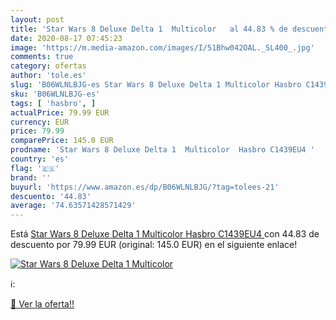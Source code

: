 ```yaml
---
layout: post
title: 'Star Wars 8 Deluxe Delta 1  Multicolor   al 44.83 % de descuento'
date: 2020-08-17 07:45:23
image: 'https://m.media-amazon.com/images/I/51Bhw042OAL._SL400_.jpg'
comments: true
category: ofertas
author: 'tole.es'
slug: 'B06WLNLBJG-es Star Wars 8 Deluxe Delta 1 Multicolor Hasbro C1439EU4'
sku: 'B06WLNLBJG-es'
tags: [ 'hasbro', ]
actualPrice: 79.99 EUR
currency: EUR
price: 79.99
comparePrice: 145.0 EUR
prodname: 'Star Wars 8 Deluxe Delta 1  Multicolor  Hasbro C1439EU4 '
country: 'es'
flag: '🇪🇸'
brand: ''
buyurl: 'https://www.amazon.es/dp/B06WLNLBJG/?tag=tolees-21'
descuento: '44.83'
average: '74.63571428571429'
---
```


Está [Star Wars 8 Deluxe Delta 1  Multicolor  Hasbro C1439EU4 ](https://www.amazon.es/dp/B06WLNLBJG/?tag=tolees-21) con 44.83 de descuento por 79.99 EUR (original: 145.0 EUR) en el siguiente enlace!

[![Star Wars 8 Deluxe Delta 1  Multicolor  ](https://m.media-amazon.com/images/I/51Bhw042OAL._SL400_.jpg)](https://www.amazon.es/dp/B06WLNLBJG/?tag=tolees-21)

ℹ️:


[🛒 Ver la oferta!!](https://www.amazon.es/dp/B06WLNLBJG/?tag=tolees-21)
